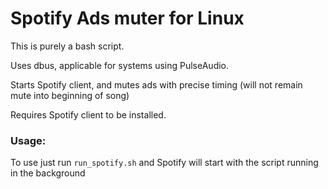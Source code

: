 # Spotify Ads muter for Linux

This is purely a bash script.

Uses dbus, applicable for systems using PulseAudio.

Starts Spotify client, and mutes ads with precise timing (will not remain mute into beginning of song)

Requires Spotify client to be installed.

### Usage:

To use just run `run_spotify.sh` and Spotify will start with the script running in the background
